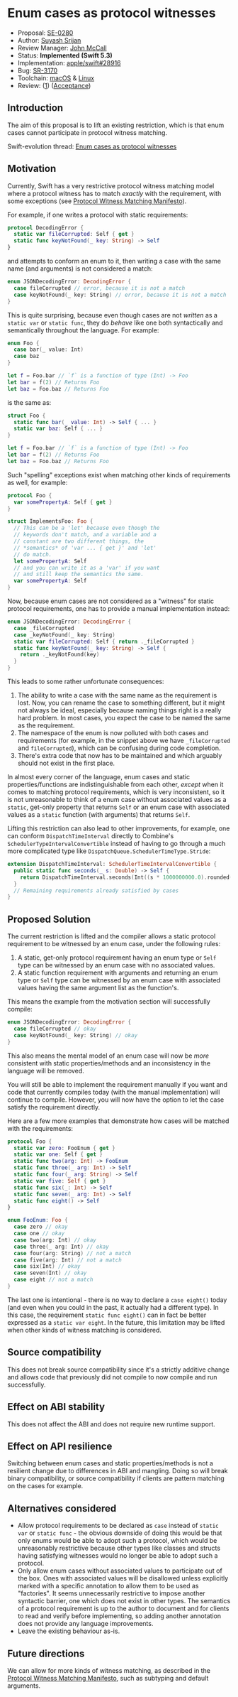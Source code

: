 # Enum cases as protocol witnesses

* Proposal: [SE-0280](0280-enum-cases-as-protocol-witnesses.md)
* Author: [Suyash Srijan](https://github.com/theblixguy)
* Review Manager: [John McCall](https://github.com/rjmccall)
* Status: **Implemented (Swift 5.3)**
* Implementation: [apple/swift#28916](https://github.com/apple/swift/pull/28916)
* Bug: [SR-3170](https://bugs.swift.org/browse/SR-3170)
* Toolchain: [macOS](https://ci.swift.org/job/swift-PR-toolchain-osx/477/artifact/branch-master/swift-PR-28916-477-osx.tar.gz) & [Linux](https://ci.swift.org/job/swift-PR-toolchain-Linux/346/artifact/branch-master/swift-PR-28916-346-ubuntu16.04.tar.gz)
* Review: ([1](https://forums.swift.org/t/se-0280-enum-cases-as-protocol-witnesses/34257)) ([Acceptance](https://forums.swift.org/t/acceepted-se-0280-enum-cases-as-protocol-witnesses/34850))

## Introduction

The aim of this proposal is to lift an existing restriction, which is that enum cases cannot participate in protocol witness matching.

Swift-evolution thread: [Enum cases as protocol witnesses](https://forums.swift.org/t/enum-cases-as-protocol-witnesses/32753)

## Motivation

Currently, Swift has a very restrictive protocol witness matching model where a protocol witness has to match _exactly_ with the requirement, with some exceptions (see [Protocol Witness Matching Manifesto](https://forums.swift.org/t/protocol-witness-matching-mini-manifesto/32752)).

For example, if one writes a protocol with static requirements:

```swift
protocol DecodingError {
  static var fileCorrupted: Self { get }
  static func keyNotFound(_ key: String) -> Self
}
```

and attempts to conform an enum to it, then writing a case with the same name (and arguments) is not considered a match:

```swift
enum JSONDecodingError: DecodingError {
  case fileCorrupted // error, because it is not a match
  case keyNotFound(_ key: String) // error, because it is not a match
}
```

This is quite surprising, because even though cases are not _written_ as a `static var` or `static func`, they do _behave_ like one both syntactically and semantically throughout the language. For example:

```swift
enum Foo {
  case bar(_ value: Int)
  case baz
}

let f = Foo.bar // `f` is a function of type (Int) -> Foo
let bar = f(2) // Returns Foo
let baz = Foo.baz // Returns Foo
```

is the same as:

```swift
struct Foo {
  static func bar(_ value: Int) -> Self { ... }
  static var baz: Self { ... }
}

let f = Foo.bar // `f` is a function of type (Int) -> Foo
let bar = f(2) // Returns Foo
let baz = Foo.baz // Returns Foo
```

Such "spelling" exceptions exist when matching other kinds of requirements as well, for example:

```swift
protocol Foo {
  var somePropertyA: Self { get }
}

struct ImplementsFoo: Foo {
  // This can be a 'let' because even though the
  // keywords don't match, and a variable and a 
  // constant are two different things, the
  // *semantics* of 'var ... { get }' and 'let'
  // do match.
  let somePropertyA: Self
  // and you can write it as a 'var' if you want 
  // and still keep the semantics the same.
  var somePropertyA: Self
}
```

Now, because enum cases are not considered as a "witness" for static protocol requirements, one has to provide a manual implementation instead:

```swift
enum JSONDecodingError: DecodingError {
  case _fileCorrupted
  case _keyNotFound(_ key: String)
  static var fileCorrupted: Self { return ._fileCorrupted }
  static func keyNotFound(_ key: String) -> Self { 
    return ._keyNotFound(key) 
  }
}
```

This leads to some rather unfortunate consequences:

1. The ability to write a case with the same name as the requirement is lost. Now, you can rename the case to something different, but it might not always be ideal, especially because naming things right is a really hard problem. In most cases, you expect the case to be named the same as the requirement.
2. The namespace of the enum is now polluted with both cases and requirements (for example, in the snippet above we have `_fileCorrupted` and `fileCorrupted`), which can be confusing during code completion.
3. There's extra code that now has to be maintained and which arguably should not exist in the first place.

In almost every corner of the language, enum cases and static properties/functions are indistinguishable from each other, *except* when it comes to matching protocol requirements, which is very inconsistent, so it is not unreasonable to think of a enum case without associated values as a `static`, get-only property that returns `Self` or an enum case with associated values as a `static` function (with arguments) that returns `Self`.

Lifting this restriction can also lead to other improvements, for example, one can conform `DispatchTimeInterval` directly to Combine's `SchedulerTypeIntervalConvertible` instead of having to go through a much more complicated type like `DispatchQueue.SchedulerTimeType.Stride`:

```swift
extension DispatchTimeInterval: SchedulerTimeIntervalConvertible {
  public static func seconds(_ s: Double) -> Self { 
    return DispatchTimeInterval.seconds(Int((s * 1000000000.0).rounded())) 
  }
  // Remaining requirements already satisfied by cases
}
```

## Proposed Solution

The current restriction is lifted and the compiler allows a static protocol requirement to be witnessed by an enum case, under the following rules:

1. A static, get-only protocol requirement having an enum type or `Self` type can be witnessed by an enum case with no associated values.
2. A static function requirement with arguments and returning an enum type or `Self` type can be witnessed by an enum case with associated values having the same argument list as the function's.

This means the example from the motivation section will successfully compile:

```swift
enum JSONDecodingError: DecodingError {
  case fileCorrupted // okay
  case keyNotFound(_ key: String) // okay
}
```

This also means the mental model of an enum case will now be _more_ consistent with static properties/methods and an inconsistency in the language will be removed. 

You will still be able to implement the requirement manually if you want and code that currently compiles today (with the manual implementation) will continue to compile. However, you will now have the option to let the case satisfy the requirement directly.

Here are a few more examples that demonstrate how cases will be matched with the requirements:

```swift
protocol Foo {
  static var zero: FooEnum { get }
  static var one: Self { get }
  static func two(arg: Int) -> FooEnum
  static func three(_ arg: Int) -> Self
  static func four(_ arg: String) -> Self
  static var five: Self { get }
  static func six(_: Int) -> Self
  static func seven(_ arg: Int) -> Self
  static func eight() -> Self
}

enum FooEnum: Foo {
  case zero // okay
  case one // okay
  case two(arg: Int) // okay
  case three(_ arg: Int) // okay
  case four(arg: String) // not a match
  case five(arg: Int) // not a match
  case six(Int) // okay
  case seven(Int) // okay
  case eight // not a match
}
```

The last one is intentional - there is no way to declare a `case eight()` today (and even when you could in the past, it actually had a different type). In this case, the requirement `static func eight()` can in fact be better expressed as a `static var eight`. In the future, this limitation may be lifted when other kinds of witness matching is considered.

## Source compatibility

This does not break source compatibility since it's a strictly additive change and allows code that previously did not compile to now compile and run successfully.

## Effect on ABI stability

This does not affect the ABI and does not require new runtime support.

## Effect on API resilience

Switching between enum cases and static properties/methods is not a resilient change due to differences in ABI and mangling. Doing so will break binary compatibility, or source compatibility if clients are pattern matching on the cases for example.


## Alternatives considered

- Allow protocol requirements to be declared as `case` instead of `static var` or `static func` - the obvious downside of doing this would be that only enums would be able to adopt such a protocol, which would be unreasonably restrictive because other types like classes and structs having satisfying witnesses would no longer be able to adopt such a protocol.
- Only allow enum cases without associated values to participate out of the box. Ones with associated values will be disallowed unless explicitly marked with a specific annotation to allow them to be used as "factories". It seems unnecessarily restrictive to impose another syntactic barrier, one which does not exist in other types. The semantics of a protocol requirement is up to the author to document and for clients to read and verify before implementing, so adding another annotation does not provide any language improvements.
- Leave the existing behaviour as-is.

## Future directions

We can allow for more kinds of witness matching, as described in the [Protocol Witness Matching Manifesto](https://forums.swift.org/t/protocol-witness-matching-mini-manifesto/32752), such as subtyping and default arguments.

